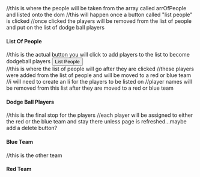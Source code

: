 <!DOCTYPE html>
<html lang="en">
<head>
  <meta charset="UTF-8">
  <meta name="viewport" content="width=device-width, initial-scale=1.0">
  <meta http-equiv="X-UA-Compatible" content="ie=edge">
  <title>Dodge Ball</title>
</head>
<body>
  <div>
    //this is where the people will be taken from the array called arrOfPeople and listed onto the dom
    //this will happen once a button called "list people" is clicked
    //once clicked the players will be removed from the list of people and put on the list of dodge ball players
      <h4>List Of People</h4>
      <ul id="people"></ul>
  </div>
  //this is the actual button you will click to add players to the list to become dodgeball players
  <button onclick="listPeopleChoices()">List People</button>
  <div>
  //this is where the list of people will go after they are clicked
  //these players were added from the list of people and will be moved to a red or blue team
  //i will need to create an li for the players to be listed on
  //player names will be removed from this list after they are moved to a red or blue team
      <h4>Dodge Ball Players</h4>
      <ul id="players"></ul>
  </div>
  <div>
  //this is the final stop for the players
  //each player will be assigned to either the red or the blue team and stay there unless page is refreshed...maybe add a delete button?
      <h4>Blue Team</h4>
      <ul id="blue"></ul>
  </div>
  <div>
  //this is the other team 
      <h4>Red Team</h4>
      <ul id="red"></ul>
  </div>
  <script src='./main.js'></script>
</body>
</html>